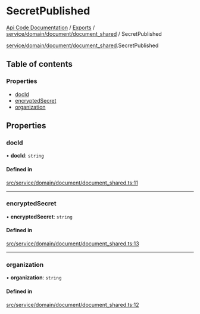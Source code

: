 # SecretPublished
 
[Api Code Documentation](../README.md) / [Exports](../modules.md) / [service/domain/document/document\_shared](../modules/service_domain_document_document_shared.md) / SecretPublished

[service/domain/document/document_shared](../modules/service_domain_document_document_shared.md).SecretPublished

## Table of contents

### Properties

- [docId](service_domain_document_document_shared.SecretPublished.md#docid)
- [encryptedSecret](service_domain_document_document_shared.SecretPublished.md#encryptedsecret)
- [organization](service_domain_document_document_shared.SecretPublished.md#organization)

## Properties

### docId

• **docId**: `string`

#### Defined in

[src/service/domain/document/document_shared.ts:11](https://github.com/openkfw/TruBudget/blob/b9aaff0/api/src/service/domain/document/document_shared.ts#L11)

___

### encryptedSecret

• **encryptedSecret**: `string`

#### Defined in

[src/service/domain/document/document_shared.ts:13](https://github.com/openkfw/TruBudget/blob/b9aaff0/api/src/service/domain/document/document_shared.ts#L13)

___

### organization

• **organization**: `string`

#### Defined in

[src/service/domain/document/document_shared.ts:12](https://github.com/openkfw/TruBudget/blob/b9aaff0/api/src/service/domain/document/document_shared.ts#L12)
